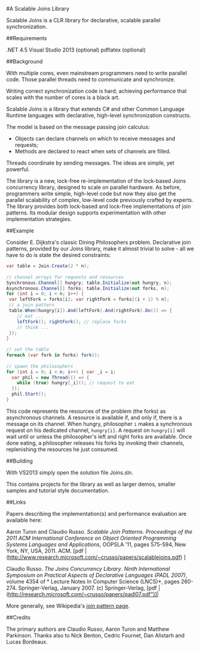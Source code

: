 #A Scalable Joins Library

Scalable Joins is a CLR library for declarative, scalable parallel synchronization.

##Requirements

.NET 4.5
Visual Studio 2013 (optional)
pdflatex (optional)

##Background

With multiple cores, even mainstream programmers need to write parallel code.  Those parallel threads need to communicate and synchronize.

Writing correct synchronization code is hard; achieving performance that scales with the number of cores is a black art.

Scalable Joins is a library that extends C# and other Common Language Runtime languages with declarative, high-level synchronization constructs.

The model is based on the message passing join calculus:
* Objects can declare channels on which to receive messages and requests;
* Methods are declared to react when sets of channels are filled.

Threads coordinate by sending messages. The ideas are simple, yet powerful.

The library is a new, lock-free  re-implementation of the lock-based Joins concurrency library, designed to scale on parallel hardware. As before, programmers write simple, high-level code but now they also get the parallel scalability of complex, low-level code previously crafted by experts.
The library provides both lock-based and lock-free implementations of join patterns. Its modular design supports experimentation with other implementation strategies.  

##Example

Consider E. Dijkstra's classic Dining Philosophers problem. Declarative join patterns, provided by our Joins library, make it almost trivial to solve - all we have to do is state the desired constraints:

```csharp
var table = Join.Create(2 * n); 
 
// channel arrays for requests and resources
Synchronous.Channel[] hungry; table.Initialize(out hungry, n);
Asynchronous.Channel[] forks; table.Initialize(out forks, n);
for (int i = 0; i < n; i++) { 
 var leftFork = forks[i]; var rightFork = forks[(i + 1) % n];
 // a join pattern
 table.When(hungry[i]).And(leftFork).And(rightFork).Do(() => {
    // eat ... 
    leftFork(); rightFork(); // replace forks 
    // think ...
 });
}
 
// set the table 
foreach (var fork in forks) fork();  
 
// spawn the philosophers
for (int i = 0; i < n; i++) { var _i = i; 
  var phil = new Thread(() => {   
    while (true) hungry[_i](); // request to eat
  });
  phil.Start();
}
```

This code represents the resources of the problem (the forks) as asynchronous channels. A resource is available if, and only if, there is a message on its channel. When hungry, philosopher `i` makes a synchronous request on his dedicated channel, `hungry[i]`.
A request on `hungry[i]` will wait until or unless the philosopher's left and right forks are available. Once done eating, a philosopher releases his forks by invoking their channels, replenishing the resources he just consumed.

##Building

With VS2013 simply open the solution file Joins.sln. 

This contains projects for the library as well as larger demos, smaller samples and tutorial style documentation.

##Links

Papers describing the implementation(s) and performance evaluation are available here:


Aaron Turon and Claudio Russo.  *Scalable Join Patterns*. *Proceedings of the 2011 ACM International Conference on
  Object Oriented Programming Systems Languages and Applications*, OOPSLA '11,
  pages 575-594, New York, NY, USA, 2011. ACM.
  [pdf | (http://www.research.microsoft.com/~crusso/papers/scalablejoins.pdf) ]  

Claudio Russo.
  *The Joins Concurrency Library*.
  *Ninth International Symposium on
  Practical Aspects of Declarative Languages (PADL 2007)*, volume 4354 of *
  Lecture Notes In Computer Science (LNCS)*, pages 260-274. Springer-Verlag,
  January 2007.
  (c) Springer-Verlag,
  [pdf | (http://research.microsoft.com/~crusso/papers/padl07.pdf")]| 


More generally, see Wikipedia's [join pattern page](https://en.wikipedia.org/wiki/Join-pattern).


##Credits

The primary authors are Claudio Russo, Aaron Turon and Matthew Parkinson. Thanks also to Nick Benton, Cedric Fournet, Dan Alistarh and Lucas Bordeaux.
